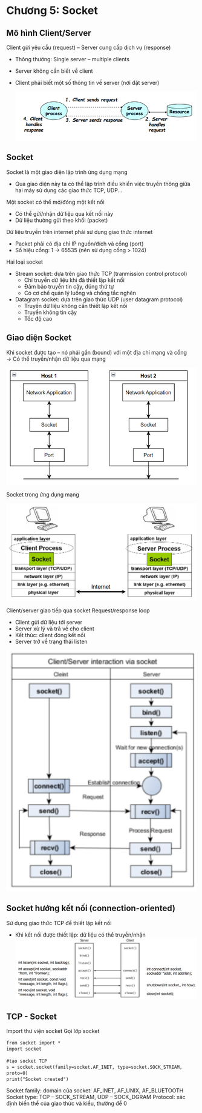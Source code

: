 # Chương 5: Socket

## Mô hình Client/Server

Client gửi yêu cầu (request) – Server cung cấp dịch vụ
(response)
- Thông thường: Single server – multiple clients 
- Server không cần biết về client 
- Client phải biết một số thông tin về server (nơi đặt server)

  ![Mô hình client-server](images/c5_1.png)

## Socket
Socket là một giao diện lập trình ứng dụng mạng 
- Qua giao diện này ta có thể lập trình điều khiển việc truyền thông giữa
hai máy sử dụng các giao thức TCP, UDP...

Một socket có thể mở/đóng một kết nối 
- Có thể gửi/nhận dữ liệu qua kết nối này 
- Dữ liệu thường gửi theo khối (packet)

Dữ liệu truyền trên internet phải sử dụng giao thức internet 
- Packet phải có địa chỉ IP nguồn/đích và cổng (port)
- Số hiệu cổng: 1 -> 65535 (nên sử dụng cổng > 1024)

Hai loại socket 
- Stream socket: dựa trên giao thức TCP (tranmission control protocol)
  - Chỉ truyền dữ liệu khi đã thiết lập kết nối 
  - Đảm bảo truyền tin cậy, đúng thứ tự 
  - Có cơ chế quản lý luồng và chống tắc nghẽn
- Datagram socket: dựa trên giao thức UDP (user datagram protocol)
  - Truyền dữ liệu không cần thiết lập kết nối
  - Truyền không tin cậy
  - Tốc độ cao

## Giao diện Socket
Khi socket được tạo – nó phải gắn (bound) với một địa chỉ
mạng và cổng  
-> Có thể truyền/nhận dữ liệu qua mạng

![](images/c5_2.png)

Socket trong ứng dụng mạng

![](images/c5_3.png)

Client/server giao tiếp qua socket
Request/response loop 
- Client gửi dữ liệu tới server 
- Server xử lý và trả về cho client 
- Kết thúc: client đóng kết nối 
- Server trở về trạng thái listen

![](images/c5_4.png)

## Socket hướng kết nối (connection-oriented)
Sử dụng giao thức TCP để thiết lập kết nối 
- Khi kết nối được thiết lập: dữ liệu có thể truyền/nhận
  ![](images/c5_5.png)

## TCP - Socket
Import thư viện socket
Gọi lớp socket  

```
from socket import *
import socket

#tạo socket TCP
s = socket.socket(family=socket.AF_INET, type=socket.SOCK_STREAM, proto=0)
print("Socket created")
```
Socket family: domain của socket: AF_INET, AF_UNIX, AF_BLUETOOTH
Socket type: TCP – SOCK_STREAM, UDP – SOCK_DGRAM
Protocol: xác định biến thể của giao thức và kiểu, thường để 0

